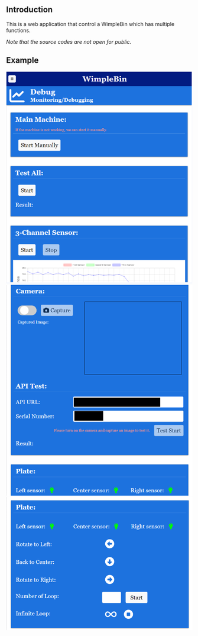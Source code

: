 ## Introduction
This is a web application that control a WimpleBin which has multiple functions.

*Note that the source codes are not open for public.*

## Example
![WimpleBin_Example_1](/wimplebin/wimplebin-debug1.png)
![WimpleBin_Example_2](/wimplebin/wimplebin-debug2.png)
![WimpleBin_Example_3](/wimplebin/wimplebin-debug3.png)
